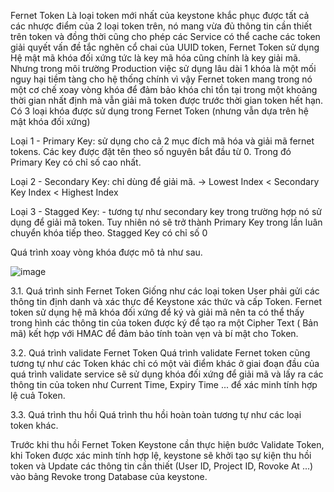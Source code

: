 Fernet Token
Là loại token mới nhất của keystone khắc phục được tất cả các nhược điểm của 2 loại token trên, nó mang vừa đủ thông tin cần thiết trên token và đồng thời cũng cho phép các Service có thể cache các token giải quyết vấn đề tắc nghẽn cổ chai của UUID token, Fernet Token sử dụng Hệ mật mã khóa đối xứng tức là key mã hóa cũng chính là key giải mã. Nhưng trong môi trường Production việc sử dụng lâu dài 1 khóa là một mối nguy hại tiềm tàng cho hệ thống chính vì vậy Fernet token mang trong nó một cơ chế xoay vòng khóa để đảm bảo khóa chỉ tồn tại trong một khoảng thời gian nhất định mà vẫn giải mã token được trước thời gian token hết hạn. Có 3 loại khóa được sử dụng trong Fernet Token (nhưng vẫn dựa trên hệ mật khóa đối xứng)

Loại 1 - Primary Key: sử dụng cho cả 2 mục đích mã hóa và giải mã fernet tokens. Các key được đặt tên theo số nguyên bắt đầu từ 0. Trong đó Primary Key có chỉ số cao nhất.

Loại 2 - Secondary Key: chỉ dùng để giải mã. -> Lowest Index < Secondary Key Index < Highest Index

Loại 3 - Stagged Key: - tương tự như secondary key trong trường hợp nó sử dụng để giải mã token. Tuy nhiên nó sẽ trở thành Primary Key trong lần luân chuyển khóa tiếp theo. Stagged Key có chỉ số 0

Quá trình xoay vòng khóa được mô tả như sau.

![image](https://user-images.githubusercontent.com/44855268/140891630-f7c83b44-5f60-434b-a787-2e93cb28c3f6.png)

3.1. Quá trình sinh Fernet Token
Giống như các loại token User phải gửi các thông tin định danh và xác thực để Keystone xác thức và cấp Token. Fernet token sử dụng hệ mã khóa đối xứng để ký và giải mã nên ta có thể thấy trong hình các thông tin của token được ký để tạo ra một Cipher Text ( Bản mã) kết hợp với HMAC để đảm bảo tính toàn vẹn và bí mật cho Token.

3.2. Quá trình validate Fernet Token
Quá trình validate Fernet token cũng tương tự như các Token khác chỉ có một vài điểm khác ở giai đoạn đầu của quá trình validate service sẽ sử dụng khóa đối xứng để giải mã và lấy ra các thông tin của token như Current Time, Expiry Time ... để xác minh tính hợp lệ cuả Token.

3.3. Quá trình thu hồi
Quá trình thu hồi hoàn toàn tương tự như các loại token khác.

Trước khi thu hồi Fernet Token Keystone cần thực hiện bước Validate Token, khi Token được xác minh tính hợp lệ, keystone sẽ khởi tạo sự kiện thu hồi token và Update các thông tin cần thiết (User ID, Project ID, Rovoke At ...) vào bảng Revoke trong Database của keystone.
